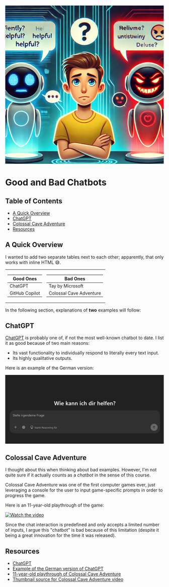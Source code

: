 ![AI Header](img/ai.webp)

# Good and Bad Chatbots

## Table of Contents

- [A Quick Overview](#a-quick-overview)
- [ChatGPT](#chatgpt)
- [Colossal Cave Adventure](#colossal-cave-adventure)
- [Resources](#resources)

## A Quick Overview

I wanted to add two separate tables next to each other; apparently, that only works with inline HTML 😅.

<table>
  <tr>
      <td>

  | Good Ones |
  |-----------|
  | ChatGPT   |
  | GitHub Copilot |

  </td>
  <td>

  | Bad Ones |
  |----------|
  | Tay by Microsoft |
  | Colossal Cave Adventure |

  </td>
  </tr>
</table>

In the following section, explanations of **two** examples will follow:

## ChatGPT

[ChatGPT](https://chatgpt.com) is probably one of, if not the most well-known chatbot to date. I list it as good because of two main reasons:

- Its vast functionality to individually respond to literally every text input.
- Its highly qualitative outputs.

Here is an example of the German version:

![gpt_german](img/gpt_german.png)

## Colossal Cave Adventure

I thought about this when thinking about bad examples. However, I'm not quite sure if it actually counts as a *chatbot* in the sense of this course.

Colossal Cave Adventure was one of the first computer games ever, just leveraging a console for the user to input game-specific prompts in order to progress the game.

Here is an 11-year-old playthrough of the game:

[![Watch the video](https://i.ytimg.com/vi/O3etkSoHrR8/hq720.jpg?sqp=-oaymwEcCNAFEJQDSFXyq4qpAw4IARUAAIhCGAFwAcABBg==&rs=AOn4CLDilOEi9zNV8fcCiBqrLItc9RkGTw)](https://www.youtube.com/watch?v=O3etkSoHrR8&)

Since the chat interaction is predefined and only accepts a limited number of inputs, I argue this "chatbot" is bad because of this limitation (despite it being a great innovation for the time it was released).

## Resources

- [ChatGPT](https://chatgpt.com)
- [Example of the German version of ChatGPT](https://github.com/Marth1703/hci-MD/raw/main/img/gpt_german.png)
- [11-year-old playthrough of Colossal Cave Adventure](https://www.youtube.com/watch?v=O3etkSoHrR8&)
- [Thumbnail source for Colossal Cave Adventure video](https://i.ytimg.com/vi/O3etkSoHrR8/hq720.jpg?sqp=-oaymwEcCNAFEJQDSFXyq4qpAw4IARUAAIhCGAFwAcABBg==&rs=AOn4CLDilOEi9zNV8fcCiBqrLItc9RkGTw)

